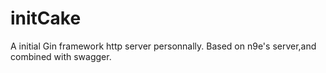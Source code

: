 # initCake
A initial Gin framework http server personnally. Based on n9e's server,and combined with swagger.
